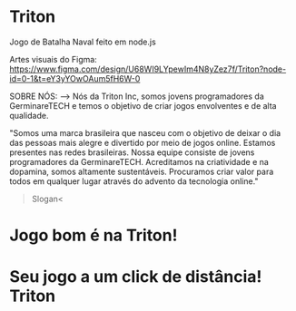 # Triton

Jogo de Batalha Naval feito em node.js

Artes visuais do Figma: https://www.figma.com/design/U68WI9LYpewIm4N8yZez7f/Triton?node-id=0-1&t=eY3yYOwOAum5fH6W-0

SOBRE NÓS:
--> Nós da Triton Inc, somos jovens programadores da GerminareTECH e temos o objetivo de criar jogos envolventes e de alta qualidade.

"Somos uma marca brasileira que nasceu com o objetivo de deixar o dia das pessoas mais alegre e divertido por meio de jogos online. Estamos presentes nas redes brasileiras. Nossa equipe consiste de jovens programadores da GerminareTECH. Acreditamos na criatividade e na dopamina, somos altamente sustentáveis. Procuramos criar valor para todos em qualquer lugar através do advento da tecnologia online."

>Slogan<
# Jogo bom é na Triton!
# Seu jogo a um click de distância! Triton
